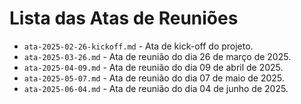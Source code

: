 # Lista das Atas de Reuniões

- `ata-2025-02-26-kickoff.md` - Ata de kick-off do projeto.
- `ata-2025-03-26.md` - Ata de reunião do dia 26 de março de 2025.
- `ata-2025-04-09.md` - Ata de reunião do dia 09 de abril de 2025.
- `ata-2025-05-07.md` - Ata de reunião do dia 07 de maio de 2025.
- `ata-2025-06-04.md` - Ata de reunião do dia 04 de junho de 2025. 